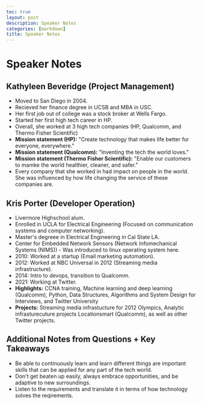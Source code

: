 ```yaml
---
toc: true
layout: post
description: Speaker Notes
categories: [markdown]
title: Speaker Notes
---
```


# Speaker Notes

## Kathyleen Beveridge (Project Management)
- Moved to San Diego in 2004.
- Recieved her finance degree in UCSB and MBA in USC.
- Her first job out of college was a stock broker at Wells Fargo. 
- Started her first high tech career in HP. 
- Overall, she worked at 3 high tech companies (HP, Qualcomm, and Thermo Fisher Scientific)
- **Mission statement (HP):** "Create technology that makes life better for everyone, everywhere."
- **Mission statement (Qualcomm):** "Inventing the tech the world loves."
- **Mission statement (Thermo Fisher Scientific):** "Enable our customers to mamke the world healthier, cleaner, and safer." 
- Every company that she worked in had impact on people in the world. She was influenced by how life changing the service of these companies are. 


## Kris Porter (Developer Operation)
- Livermore Highschool alum.
- Enrolled in UCLA for Electrical Engineering (Focused on communication systems and computer networking).
- Master's degreee in Electrical Engineering in Cal State LA.
- Center for Embedded Network Sensors (Network Infomechanical Systems (NIMS)) - Was introduced to linux operating system here.
- 2010: Worked at a startup (Email marketing automation).
- 2012: Worked at NBC Universal in 2012 (Streaming media infrastructure).
- 2014: Intro to devops, transition to Qualcomm.
- 2021: Working at Twitter.
- **Highlights:** CCNA training, Machine learning and deep learning (Qualcomm), Python, Data Structures, Algorithms and System Design for Interviews, and Twitter University
- **Projects:** Streaming media infrastucture for 2012 Olympics, Analytic infrasturecuture projects Locationsmart (Qualcomm), as well as other Twitter projects.

## Additional Notes from Questions + Key Takeaways
- Be able to continuously learn and learn different things are important skills that can be applied for any part of the tech world. 
- Don't get beaten up easily, always embrace opportunities, and be adaptive to new surroundings.
- Listen to the requirements and translate it in terms of how technology solves the reqirements. 
